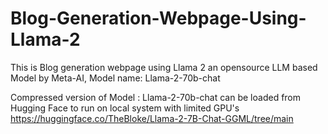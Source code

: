 # Blog-Generation-Webpage-Using-Llama-2
This is Blog generation webpage using Llama 2 an opensource LLM based Model by Meta-AI, Model name:  Llama-2-70b-chat

Compressed version of Model : Llama-2-70b-chat can be loaded from Hugging Face to run on local system with limited GPU's
https://huggingface.co/TheBloke/Llama-2-7B-Chat-GGML/tree/main
